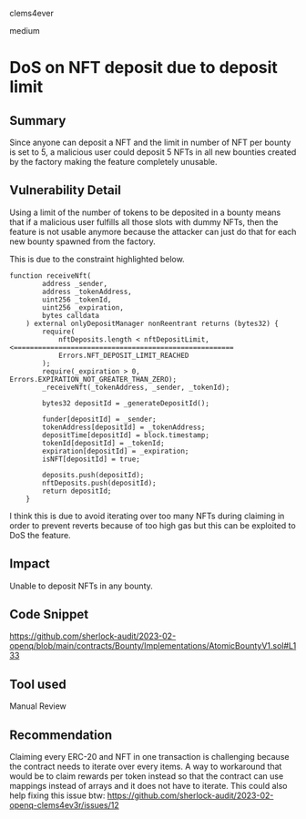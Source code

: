 clems4ever

medium

# DoS on NFT deposit due to deposit limit

## Summary

Since anyone can deposit a NFT and the limit in number of NFT per bounty is set to 5, a malicious user could deposit 5 NFTs in all new bounties created by the factory making the feature completely unusable.

## Vulnerability Detail

Using a limit of the number of tokens to be deposited in a bounty means that if a malicious user fulfills all those slots with dummy NFTs, then the feature is not usable anymore because the attacker can just do that for each new bounty spawned from the factory.

This is due to the constraint highlighted below.

```solidity
function receiveNft(
        address _sender,
        address _tokenAddress,
        uint256 _tokenId,
        uint256 _expiration,
        bytes calldata
    ) external onlyDepositManager nonReentrant returns (bytes32) {
        require(
            nftDeposits.length < nftDepositLimit,   <======================================================
            Errors.NFT_DEPOSIT_LIMIT_REACHED
        );
        require(_expiration > 0, Errors.EXPIRATION_NOT_GREATER_THAN_ZERO);
        _receiveNft(_tokenAddress, _sender, _tokenId);

        bytes32 depositId = _generateDepositId();

        funder[depositId] = _sender;
        tokenAddress[depositId] = _tokenAddress;
        depositTime[depositId] = block.timestamp;
        tokenId[depositId] = _tokenId;
        expiration[depositId] = _expiration;
        isNFT[depositId] = true;

        deposits.push(depositId);
        nftDeposits.push(depositId);
        return depositId;
    }
```

I think this is due to avoid iterating over too many NFTs during claiming in order to prevent reverts because of too high gas but this can be exploited to DoS the feature.

## Impact

Unable to deposit NFTs in any bounty.

## Code Snippet

https://github.com/sherlock-audit/2023-02-openq/blob/main/contracts/Bounty/Implementations/AtomicBountyV1.sol#L133

## Tool used

Manual Review

## Recommendation

Claiming every ERC-20 and NFT in one transaction is challenging because the contract needs to iterate over every items. A way to workaround that would be to claim rewards per token instead so that the contract can use mappings instead of arrays and it does not have to iterate. This could also help fixing this issue btw: https://github.com/sherlock-audit/2023-02-openq-clems4ev3r/issues/12